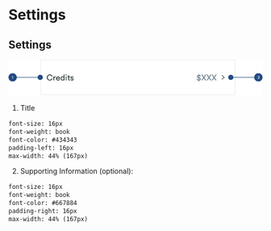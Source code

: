 # Settings

## Settings

![](../../.gitbook/assets/settings.png)

1. Title

```text
font-size: 16px
font-weight: book
font-color: #434343
padding-left: 16px
max-width: 44% (167px)
```

2. Supporting Information \(optional\):

```text
font-size: 16px
font-weight: book
font-color: #667884
padding-right: 16px
max-width: 44% (167px)
```

